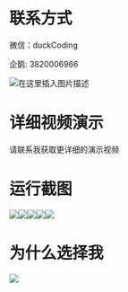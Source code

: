 # 联系方式

微信：duckCoding

企鹅: 3820006966

![在这里插入图片描述](http://upload.cxycsx.vip/91ab4bcb4f2c4c6db86365bb6d6e9c62.jpeg)

# 详细视频演示

请联系我获取更详细的演示视频

# 运行截图

![](http://www.bysj52.com/uploadfile/ueditor/image/202306/%E6%AF%95%E8%AE%BEssm372%E9%AB%98%E6%A0%A1%E5%AE%9E%E9%AA%8C%E5%AE%A4%E8%B5%84%E6%BA%90%E7%BB%BC%E5%90%88%E7%AE%A1%E7%90%86%E7%B3%BB%E7%BB%9F%E6%AF%95%E4%B8%9A%E8%AE%BE%E8%AE%A1/2.png)![](http://www.bysj52.com/uploadfile/ueditor/image/202306/%E6%AF%95%E8%AE%BEssm372%E9%AB%98%E6%A0%A1%E5%AE%9E%E9%AA%8C%E5%AE%A4%E8%B5%84%E6%BA%90%E7%BB%BC%E5%90%88%E7%AE%A1%E7%90%86%E7%B3%BB%E7%BB%9F%E6%AF%95%E4%B8%9A%E8%AE%BE%E8%AE%A1/5.png)![](http://www.bysj52.com/uploadfile/ueditor/image/202306/%E6%AF%95%E8%AE%BEssm372%E9%AB%98%E6%A0%A1%E5%AE%9E%E9%AA%8C%E5%AE%A4%E8%B5%84%E6%BA%90%E7%BB%BC%E5%90%88%E7%AE%A1%E7%90%86%E7%B3%BB%E7%BB%9F%E6%AF%95%E4%B8%9A%E8%AE%BE%E8%AE%A1/1.png)![](http://www.bysj52.com/uploadfile/ueditor/image/202306/%E6%AF%95%E8%AE%BEssm372%E9%AB%98%E6%A0%A1%E5%AE%9E%E9%AA%8C%E5%AE%A4%E8%B5%84%E6%BA%90%E7%BB%BC%E5%90%88%E7%AE%A1%E7%90%86%E7%B3%BB%E7%BB%9F%E6%AF%95%E4%B8%9A%E8%AE%BE%E8%AE%A1/4.png)![](http://www.bysj52.com/uploadfile/ueditor/image/202306/%E6%AF%95%E8%AE%BEssm372%E9%AB%98%E6%A0%A1%E5%AE%9E%E9%AA%8C%E5%AE%A4%E8%B5%84%E6%BA%90%E7%BB%BC%E5%90%88%E7%AE%A1%E7%90%86%E7%B3%BB%E7%BB%9F%E6%AF%95%E4%B8%9A%E8%AE%BE%E8%AE%A1/3.png)

# 为什么选择我

![](http://upload.cxycsx.vip/%E7%A8%8B%E5%BA%8F%E8%AE%BE%E8%AE%A1.png)

